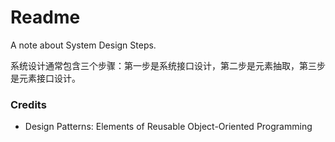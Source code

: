 # Readme
A note about System Design Steps.

系统设计通常包含三个步骤：第一步是系统接口设计，第二步是元素抽取，第三步是元素接口设计。

### Credits
- Design Patterns: Elements of Reusable Object-Oriented Programming
